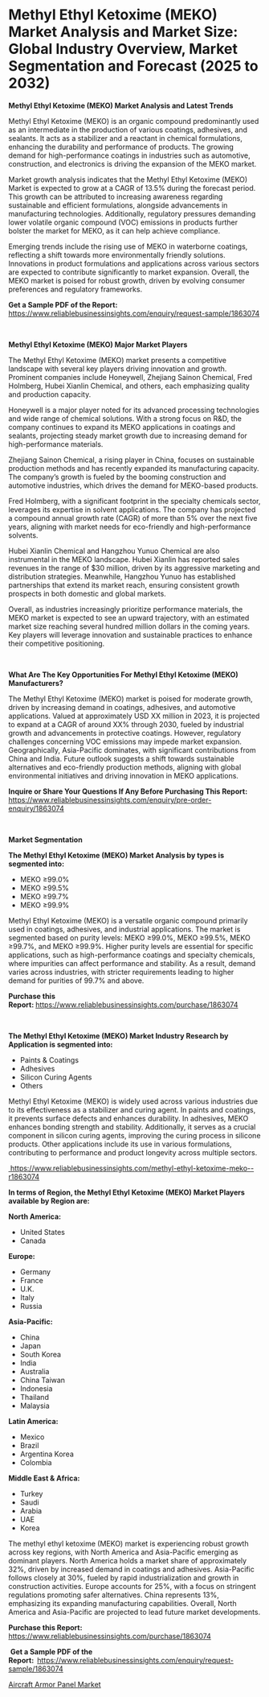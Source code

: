 <p><h1>Methyl Ethyl Ketoxime (MEKO) Market Analysis and Market Size: Global Industry Overview, Market Segmentation and Forecast (2025 to 2032)</h1></p><p><strong>Methyl Ethyl Ketoxime (MEKO) Market Analysis and Latest Trends</strong></p>
<p><p>Methyl Ethyl Ketoxime (MEKO) is an organic compound predominantly used as an intermediate in the production of various coatings, adhesives, and sealants. It acts as a stabilizer and a reactant in chemical formulations, enhancing the durability and performance of products. The growing demand for high-performance coatings in industries such as automotive, construction, and electronics is driving the expansion of the MEKO market.</p><p>Market growth analysis indicates that the Methyl Ethyl Ketoxime (MEKO) Market is expected to grow at a CAGR of 13.5% during the forecast period. This growth can be attributed to increasing awareness regarding sustainable and efficient formulations, alongside advancements in manufacturing technologies. Additionally, regulatory pressures demanding lower volatile organic compound (VOC) emissions in products further bolster the market for MEKO, as it can help achieve compliance.</p><p>Emerging trends include the rising use of MEKO in waterborne coatings, reflecting a shift towards more environmentally friendly solutions. Innovations in product formulations and applications across various sectors are expected to contribute significantly to market expansion. Overall, the MEKO market is poised for robust growth, driven by evolving consumer preferences and regulatory frameworks.</p></p>
<p><strong>Get a Sample PDF of the Report:&nbsp;</strong> <a href="https://www.reliablebusinessinsights.com/enquiry/request-sample/1863074?utm_campaign=2820&utm_medium=2&utm_source=Github&utm_content=ia&utm_term=03042025&utm_id=methyl-ethyl-ketoxime-meko">https://www.reliablebusinessinsights.com/enquiry/request-sample/1863074</a></p>
<p>&nbsp;</p>
<p><strong>Methyl Ethyl Ketoxime (MEKO) Major Market Players</strong></p>
<p><p>The Methyl Ethyl Ketoxime (MEKO) market presents a competitive landscape with several key players driving innovation and growth. Prominent companies include Honeywell, Zhejiang Sainon Chemical, Fred Holmberg, Hubei Xianlin Chemical, and others, each emphasizing quality and production capacity.</p><p>Honeywell is a major player noted for its advanced processing technologies and wide range of chemical solutions. With a strong focus on R&D, the company continues to expand its MEKO applications in coatings and sealants, projecting steady market growth due to increasing demand for high-performance materials.</p><p>Zhejiang Sainon Chemical, a rising player in China, focuses on sustainable production methods and has recently expanded its manufacturing capacity. The company’s growth is fueled by the booming construction and automotive industries, which drives the demand for MEKO-based products.</p><p>Fred Holmberg, with a significant footprint in the specialty chemicals sector, leverages its expertise in solvent applications. The company has projected a compound annual growth rate (CAGR) of more than 5% over the next five years, aligning with market needs for eco-friendly and high-performance solvents.</p><p>Hubei Xianlin Chemical and Hangzhou Yunuo Chemical are also instrumental in the MEKO landscape. Hubei Xianlin has reported sales revenues in the range of $30 million, driven by its aggressive marketing and distribution strategies. Meanwhile, Hangzhou Yunuo has established partnerships that extend its market reach, ensuring consistent growth prospects in both domestic and global markets.</p><p>Overall, as industries increasingly prioritize performance materials, the MEKO market is expected to see an upward trajectory, with an estimated market size reaching several hundred million dollars in the coming years. Key players will leverage innovation and sustainable practices to enhance their competitive positioning.</p></p>
<p>&nbsp;</p>
<p><strong>What Are The Key Opportunities For Methyl Ethyl Ketoxime (MEKO) Manufacturers?</strong></p>
<p><p>The Methyl Ethyl Ketoxime (MEKO) market is poised for moderate growth, driven by increasing demand in coatings, adhesives, and automotive applications. Valued at approximately USD XX million in 2023, it is projected to expand at a CAGR of around XX% through 2030, fueled by industrial growth and advancements in protective coatings. However, regulatory challenges concerning VOC emissions may impede market expansion. Geographically, Asia-Pacific dominates, with significant contributions from China and India. Future outlook suggests a shift towards sustainable alternatives and eco-friendly production methods, aligning with global environmental initiatives and driving innovation in MEKO applications.</p></p>
<p><strong>Inquire or Share Your Questions If Any Before Purchasing This Report:</strong> <a href="https://www.reliablebusinessinsights.com/enquiry/pre-order-enquiry/1863074?utm_campaign=2820&utm_medium=2&utm_source=Github&utm_content=ia&utm_term=03042025&utm_id=methyl-ethyl-ketoxime-meko">https://www.reliablebusinessinsights.com/enquiry/pre-order-enquiry/1863074</a></p>
<p>&nbsp;</p>
<p><strong>Market Segmentation</strong></p>
<p><strong>The Methyl Ethyl Ketoxime (MEKO) Market Analysis by types is segmented into:</strong></p>
<p><ul><li>MEKO ≥99.0%</li><li>MEKO ≥99.5%</li><li>MEKO ≥99.7%</li><li>MEKO ≥99.9%</li></ul></p>
<p><p>Methyl Ethyl Ketoxime (MEKO) is a versatile organic compound primarily used in coatings, adhesives, and industrial applications. The market is segmented based on purity levels: MEKO ≥99.0%, MEKO ≥99.5%, MEKO ≥99.7%, and MEKO ≥99.9%. Higher purity levels are essential for specific applications, such as high-performance coatings and specialty chemicals, where impurities can affect performance and stability. As a result, demand varies across industries, with stricter requirements leading to higher demand for purities of 99.7% and above.</p></p>
<p><strong>Purchase this Report:&nbsp;</strong><a href="https://www.reliablebusinessinsights.com/purchase/1863074?utm_campaign=2820&utm_medium=2&utm_source=Github&utm_content=ia&utm_term=03042025&utm_id=methyl-ethyl-ketoxime-meko">https://www.reliablebusinessinsights.com/purchase/1863074</a></p>
<p>&nbsp;</p>
<p><strong>The Methyl Ethyl Ketoxime (MEKO) Market Industry Research by Application is segmented into:</strong></p>
<p><ul><li>Paints & Coatings</li><li>Adhesives</li><li>Silicon Curing Agents</li><li>Others</li></ul></p>
<p><p>Methyl Ethyl Ketoxime (MEKO) is widely used across various industries due to its effectiveness as a stabilizer and curing agent. In paints and coatings, it prevents surface defects and enhances durability. In adhesives, MEKO enhances bonding strength and stability. Additionally, it serves as a crucial component in silicon curing agents, improving the curing process in silicone products. Other applications include its use in various formulations, contributing to performance and product longevity across multiple sectors.</p></p>
<p><a href="https://www.reliablebusinessinsights.com/methyl-ethyl-ketoxime-meko--r1863074?utm_campaign=2820&utm_medium=2&utm_source=Github&utm_content=ia&utm_term=03042025&utm_id=methyl-ethyl-ketoxime-meko">&nbsp;https://www.reliablebusinessinsights.com/methyl-ethyl-ketoxime-meko--r1863074</a></p>
<p><strong>In terms of Region, the Methyl Ethyl Ketoxime (MEKO) Market Players available by Region are:</strong></p>
<p>
    <p> <strong> North America: </strong>
        <ul>
            <li>United States</li>
            <li>Canada</li>
        </ul>
        </p> 
    <p> <strong> Europe: </strong>
        <ul>
            <li>Germany</li>
            <li>France</li>
            <li>U.K.</li>
            <li>Italy</li>
            <li>Russia</li>
        </ul>
        </p> 
    <p> <strong> Asia-Pacific: </strong>
        <ul>
            <li>China</li>
            <li>Japan</li>
            <li>South Korea</li>
            <li>India</li>
            <li>Australia</li>
            <li>China Taiwan</li>
            <li>Indonesia</li>
            <li>Thailand</li>
            <li>Malaysia</li>
        </ul>
        </p> 
    <p> <strong> Latin America: </strong>
        <ul>
            <li>Mexico</li>
            <li>Brazil</li>
            <li>Argentina Korea</li>
            <li>Colombia</li>
        </ul>
        </p> 
    <p> <strong> Middle East & Africa: </strong>
        <ul>
            <li>Turkey</li>
            <li>Saudi</li>
            <li>Arabia</li>
            <li>UAE</li>
            <li>Korea</li>
        </ul>
    </p>
    </p>
<p><p>The methyl ethyl ketoxime (MEKO) market is experiencing robust growth across key regions, with North America and Asia-Pacific emerging as dominant players. North America holds a market share of approximately 32%, driven by increased demand in coatings and adhesives. Asia-Pacific follows closely at 30%, fueled by rapid industrialization and growth in construction activities. Europe accounts for 25%, with a focus on stringent regulations promoting safer alternatives. China represents 13%, emphasizing its expanding manufacturing capabilities. Overall, North America and Asia-Pacific are projected to lead future market developments.</p></p>
<p><strong>Purchase this Report: </strong><a href="https://www.reliablebusinessinsights.com/purchase/1863074?utm_campaign=2820&utm_medium=2&utm_source=Github&utm_content=ia&utm_term=03042025&utm_id=methyl-ethyl-ketoxime-meko">https://www.reliablebusinessinsights.com/purchase/1863074</a></p>
<p>&nbsp;<strong>Get a Sample PDF of the Report:&nbsp;&nbsp;</strong><a href="https://www.reliablebusinessinsights.com/enquiry/request-sample/1863074?utm_campaign=2820&utm_medium=2&utm_source=Github&utm_content=ia&utm_term=03042025&utm_id=methyl-ethyl-ketoxime-meko">https://www.reliablebusinessinsights.com/enquiry/request-sample/1863074</a></p>
<p><strong></strong></p>
<p><p><a href="https://github.com/abedlagagica4/Market-Research-Report-List-1/blob/main/aircraft-armor-panel-market.md?utm_campaign=2820&utm_medium=2&utm_source=Github&utm_content=ia&utm_term=03042025&utm_id=methyl-ethyl-ketoxime-meko">Aircraft Armor Panel Market</a></p></p>